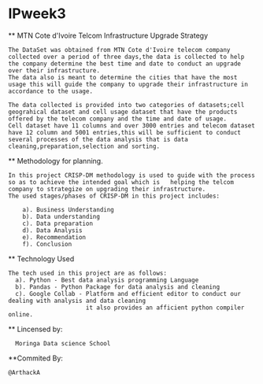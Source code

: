 # IPweek3

**  MTN Cote d'Ivoire Telcom Infrastructure Upgrade Strategy

    The DataSet was obtained from MTN Cote d'Ivoire telecom company collected over a period of three days,the data is collected to help the company determine the best time and date to conduct an upgrade over their infrastructure. 
    The data also is meant to determine the cities that have the most usage this will guide the company to upgrade their infrastructure in accordance to the usage.

    The data collected is provided into two categories of datasets;cell geograhical dataset and cell usage dataset that have the products offered by the telecom company and the time and date of usage.
    Cell dataset have 11 columns and over 3000 entries and telecom dataset have 12 column and 5001 entries,this will be sufficient to conduct several processes of the data analysis that is data cleaning,preparation,selection and sorting.
    
** Methodology for planning.

    In this project CRISP-DM methodology is used to guide with the process so as to achieve the intended goal which is   helping the telcom company to strategize on upgrading their infrastructure.
    The used stages/phases of CRISP-DM in this project includes:
  
        a). Business Understanding
        b). Data understanding
        c). Data preparation
        d). Data Analysis
        e). Recommendation 
        f). Conclusion

** Technology Used

    The tech used in this project are as follows:
      a). Python - Best data analysis programming Language
      b). Pandas - Python Package for data analysis and cleaning
      c). Google Collab - Platform and efficient editor to conduct our dealing with analysis and data cleaning
                          it also provides an afficient python compiler online.


** Lincensed by:
      
      Moringa Data science School


**Commited By:
 
    @ArthackA
